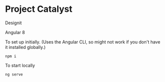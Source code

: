 # Project Catalyst

Designit

Angular 8

To set up initially. (Uses the Angular CLI, so might not work if you don't have it installed globally.)

```
npm i
```

To start locally

```
ng serve
```
